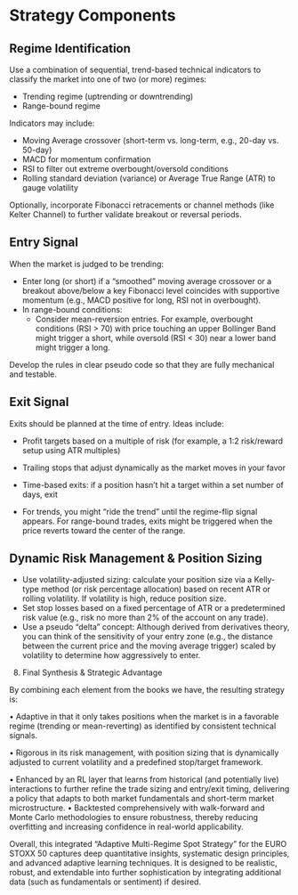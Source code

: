 # Strategy Components

## Regime Identification

Use a combination of sequential, trend-based technical indicators to classify the market into one of two (or more) regimes:

- Trending regime (uptrending or downtrending)
- Range-bound regime

Indicators may include:

- Moving Average crossover (short-term vs. long-term, e.g., 20-day vs. 50-day)
- MACD for momentum confirmation
- RSI to filter out extreme overbought/oversold conditions
- Rolling standard deviation (variance) or Average True Range (ATR) to gauge volatility

Optionally, incorporate Fibonacci retracements or channel methods (like Kelter Channel) to further validate breakout or reversal periods.

## Entry Signal

When the market is judged to be trending:

- Enter long (or short) if a “smoothed” moving average crossover or a breakout above/below a key Fibonacci level coincides with supportive momentum (e.g., MACD positive for long, RSI not in overbought).
- In range-bound conditions:
  - Consider mean-reversion entries. For example, overbought conditions (RSI > 70) with price touching an upper Bollinger Band might trigger a short, while oversold (RSI < 30) near a lower band might trigger a long.

Develop the rules in clear pseudo code so that they are fully mechanical and testable.

## Exit Signal

Exits should be planned at the time of entry. Ideas include:

- Profit targets based on a multiple of risk (for example, a 1:2 risk/reward setup using ATR multiples)
- Trailing stops that adjust dynamically as the market moves in your favor

- Time-based exits: if a position hasn’t hit a target within a set number of days, exit
- For trends, you might “ride the trend” until the regime-flip signal appears. For range-bound trades, exits might be triggered when the price reverts toward the center of the range.

## Dynamic Risk Management & Position Sizing

- Use volatility-adjusted sizing: calculate your position size via a Kelly-type method (or risk percentage allocation) based on recent ATR or rolling volatility. If volatility is high, reduce position size.
- Set stop losses based on a fixed percentage of ATR or a predetermined risk value (e.g., risk no more than 2% of the account on any trade).
- Use a pseudo “delta” concept: Although derived from derivatives theory, you can think of the sensitivity of your entry zone (e.g., the distance between the current price and the moving average trigger) scaled by volatility to determine how aggressively to enter.


8. Final Synthesis & Strategic Advantage

By combining each element from the books we have, the resulting strategy is:

• Adaptive in that it only takes positions when the market is in a favorable regime (trending or mean-reverting) as identified by consistent technical signals.

• Rigorous in its risk management, with position sizing that is dynamically adjusted to current volatility and a predefined stop/target framework.

• Enhanced by an RL layer that learns from historical (and potentially live) interactions to further refine the trade sizing and entry/exit timing, delivering a policy that adapts to both market fundamentals and short-term market microstructure.
• Backtested comprehensively with walk-forward and Monte Carlo methodologies to ensure robustness, thereby reducing overfitting and increasing confidence in real-world applicability.

Overall, this integrated “Adaptive Multi-Regime Spot Strategy” for the EURO STOXX 50 captures deep quantitative insights, systematic design principles, and advanced adaptive learning techniques. It is designed to be realistic, robust, and extendable into further sophistication by integrating additional data (such as fundamentals or sentiment) if desired.